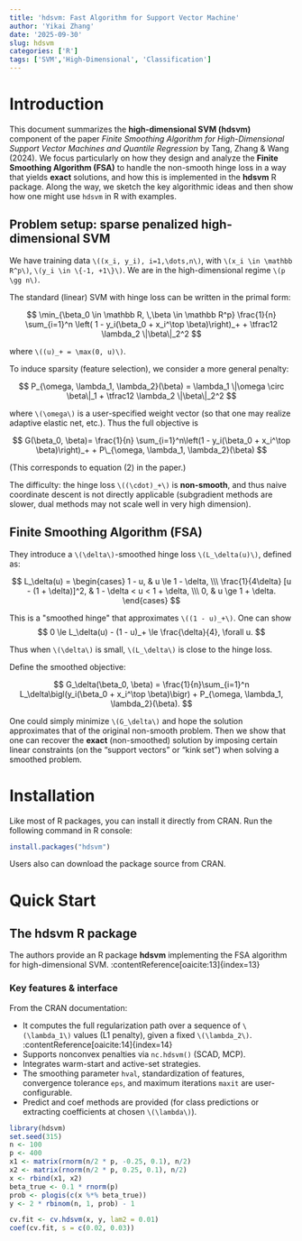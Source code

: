 ```yaml
---
title: 'hdsvm: Fast Algorithm for Support Vector Machine'
author: 'Yikai Zhang'
date: '2025-09-30'
slug: hdsvm
categories: ['R']
tags: ['SVM','High-Dimensional', 'Classification']
---
```


# Introduction

This document summarizes the **high-dimensional SVM (hdsvm)** component of the paper *Finite Smoothing Algorithm for High-Dimensional Support Vector Machines and Quantile Regression* by Tang, Zhang & Wang (2024). We focus particularly on how they design and analyze the **Finite Smoothing Algorithm (FSA)** to handle the non-smooth hinge loss in a way that yields **exact** solutions, and how this is implemented in the **hdsvm** R package. Along the way, we sketch the key algorithmic ideas and then show how one might use `hdsvm` in R with examples.

## Problem setup: sparse penalized high-dimensional SVM

We have training data `\((x_i, y_i), i=1,\dots,n\)`, with `\(x_i \in \mathbb R^p\)`, `\(y_i \in \{-1, +1\}\)`. We are in the high-dimensional regime `\(p \gg n\)`.  

The standard (linear) SVM with hinge loss can be written in the primal form:

$$
\min_{\beta_0 \in \mathbb R, \,\beta \in \mathbb R^p} \frac{1}{n} \sum_{i=1}^n \left( 1 - y_i(\beta_0 + x_i^\top \beta)\right)_+ + \tfrac12 \lambda_2 \|\beta\|_2^2
$$

where `\((u)_+ = \max(0, u)\)`.  

To induce sparsity (feature selection), we consider a more general penalty:

$$
P_{\omega, \lambda_1, \lambda_2}(\beta) = \lambda_1 \|\omega \circ \beta\|_1 + \tfrac12 \lambda_2 \|\beta\|_2^2
$$

where `\(\omega\)` is a user-specified weight vector (so that one may realize adaptive elastic net, etc.). Thus the full objective is

$$
G(\beta_0, \beta)= \frac{1}{n} \sum_{i=1}^n\left(1 - y_i(\beta_0 + x_i^\top \beta)\right)_+ + P\_{\omega, \lambda_1, \lambda_2}(\beta)
$$

(This corresponds to equation (2) in the paper.)  

The difficulty: the hinge loss `\((\cdot)_+\)` is **non-smooth**, and thus naive coordinate descent is not directly applicable (subgradient methods are slower, dual methods may not scale well in very high dimension).

## Finite Smoothing Algorithm (FSA)

They introduce a `\(\delta\)`-smoothed hinge loss `\(L_\delta(u)\)`, defined as:

$$
L_\delta(u) = \begin{cases}
1 - u, & u \le 1 - \delta, \\\
\frac{1}{4\delta} [u - (1 + \delta)]^2, & 1 - \delta < u < 1 + \delta, \\\
0, & u \ge 1 + \delta.
\end{cases}
$$

This is a "smoothed hinge" that approximates `\((1 - u)_+\)`. One can show  
$$
0 \le L_\delta(u) - (1 - u)_+ \le \frac{\delta}{4}, \forall u.  
$$

Thus when `\(\delta\)` is small, `\(L_\delta\)` is close to the hinge loss. 

Define the smoothed objective:

$$
G_\delta(\beta_0, \beta) = \frac{1}{n}\sum_{i=1}^n L_\delta\bigl(y_i(\beta_0 + x_i^\top \beta)\bigr) + P_{\omega, \lambda_1, \lambda_2}(\beta).
$$

One could simply minimize `\(G_\delta\)` and hope the solution approximates that of the original non-smooth problem. Then we show that one can recover the **exact** (non-smoothed) solution by imposing certain linear constraints (on the “support vectors” or “kink set”) when solving a smoothed problem.

# Installation
Like most of R packages, you can install it directly from CRAN. Run the following command in R console:

``` r
install.packages("hdsvm")
```
Users also can download the package source from CRAN.

# Quick Start

## The **hdsvm** R package

The authors provide an R package **hdsvm** implementing the FSA algorithm for high-dimensional SVM. :contentReference[oaicite:13]{index=13}  

### Key features & interface

From the CRAN documentation:

- It computes the full regularization path over a sequence of `\(\lambda_1\)` values (L1 penalty), given a fixed `\(\lambda_2\)`. :contentReference[oaicite:14]{index=14}  
- Supports nonconvex penalties via `nc.hdsvm()` (SCAD, MCP).
- Integrates warm-start and active-set strategies.
- The smoothing parameter `hval`, standardization of features, convergence tolerance `eps`, and maximum iterations `maxit` are user-configurable.
- Predict and coef methods are provided (for class predictions or extracting coefficients at chosen `\(\lambda\)`). 


``` r
library(hdsvm)
set.seed(315)
n <- 100
p <- 400
x1 <- matrix(rnorm(n/2 * p, -0.25, 0.1), n/2)
x2 <- matrix(rnorm(n/2 * p, 0.25, 0.1), n/2)
x <- rbind(x1, x2)
beta_true <- 0.1 * rnorm(p)
prob <- plogis(c(x %*% beta_true))
y <- 2 * rbinom(n, 1, prob) - 1

cv.fit <- cv.hdsvm(x, y, lam2 = 0.01)
coef(cv.fit, s = c(0.02, 0.03))
```

